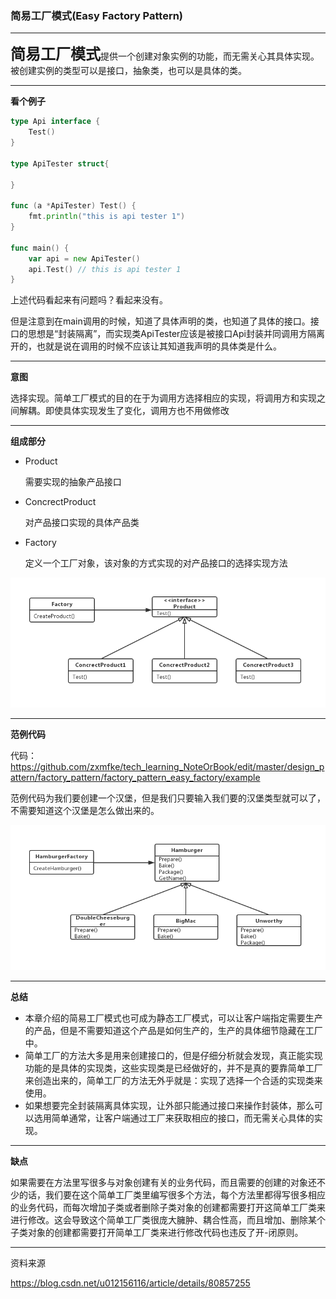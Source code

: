 ### 简易工厂模式(Easy Factory Pattern)

---

<font size="5">**简易工厂模式**</font>提供一个创建对象实例的功能，而无需关心其具体实现。被创建实例的类型可以是接口，抽象类，也可以是具体的类。

---

**看个例子**

```go
type Api interface {
    Test()
}

type ApiTester struct{
    
}

func (a *ApiTester) Test() {
    fmt.println("this is api tester 1")
}

func main() {
    var api = new ApiTester()
    api.Test() // this is api tester 1
}
```

上述代码看起来有问题吗？看起来没有。

但是注意到在main调用的时候，知道了具体声明的类，也知道了具体的接口。接口的思想是“封装隔离”，而实现类ApiTester应该是被接口Api封装并同调用方隔离开的，也就是说在调用的时候不应该让其知道我声明的具体类是什么。

---

**意图**

选择实现。简单工厂模式的目的在于为调用方选择相应的实现，将调用方和实现之间解耦。即使具体实现发生了变化，调用方也不用做修改

---

**组成部分**

- Product

  需要实现的抽象产品接口

- ConcrectProduct

  对产品接口实现的具体产品类

- Factory

  定义一个工厂对象，该对象的方式实现的对产品接口的选择实现方法

![](./image/easy_factory_class_diagram.jpg)

---

**范例代码**

代码：https://github.com/zxmfke/tech_learning_NoteOrBook/edit/master/design_pattern/factory_pattern/factory_pattern_easy_factory/example

范例代码为我们要创建一个汉堡，但是我们只要输入我们要的汉堡类型就可以了，不需要知道这个汉堡是怎么做出来的。

![](./image/easy_factory_class_diagram_v1.jpg)

---

**总结**

- 本章介绍的简易工厂模式也可成为静态工厂模式，可以让客户端指定需要生产的产品，但是不需要知道这个产品是如何生产的，生产的具体细节隐藏在工厂中。
- 简单工厂的方法大多是用来创建接口的，但是仔细分析就会发现，真正能实现功能的是具体的实现类，这些实现类是已经做好的，并不是真的要靠简单工厂来创造出来的，简单工厂的方法无外乎就是：实现了选择一个合适的实现类来使用。
- 如果想要完全封装隔离具体实现，让外部只能通过接口来操作封装体，那么可以选用简单通常，让客户端通过工厂来获取相应的接口，而无需关心具体的实现。

---

**缺点**

如果需要在方法里写很多与对象创建有关的业务代码，而且需要的创建的对象还不少的话，我们要在这个简单工厂类里编写很多个方法，每个方法里都得写很多相应的业务代码，而每次增加子类或者删除子类对象的创建都需要打开这简单工厂类来进行修改。这会导致这个简单工厂类很庞大臃肿、耦合性高，而且增加、删除某个子类对象的创建都需要打开简单工厂类来进行修改代码也违反了开-闭原则。

---

资料来源

<https://blog.csdn.net/u012156116/article/details/80857255>
